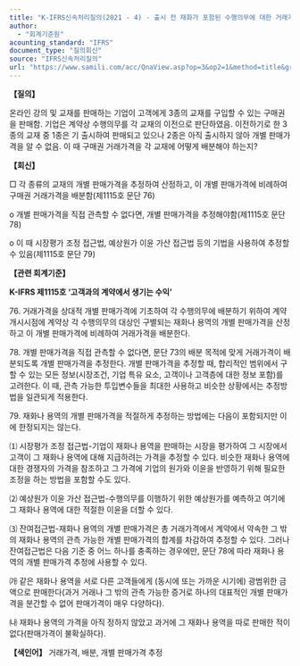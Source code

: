 ```yaml
---
title: "K-IFRS신속처리질의(2021 - 4) - 출시 전 재화가 포함된 수행의무에 대한 거래가격 배분"
author:
  - "회계기준원"
acounting_standard: "IFRS"
document_type: "질의회신"
source: "IFRS신속처리질의"
url: "https://www.samili.com/acc/QnaView.asp?op=3&op2=1&method=title&group=2124-15;1&orgcode=3&searchword=&page=24&code=K%2DIFRS%EC%8B%A0%EC%86%8D%EC%B2%98%EB%A6%AC%EC%A7%88%EC%9D%98%2D4%3A20210114"
---
```

**【질의】**

  

온라인 강의 및 교재를 판매하는 기업이 고객에게 3종의 교재를 구입할 수 있는 구매권을 판매함. 기업은 계약상 수행의무를 각 교재의 이전으로 판단하였음. 이전하기로 한 3종의 교재 중 1종은 기 출시하여 판매되고 있으나 2종은 아직 출시하지 않아 개별 판매가격을 알 수 없음. 이 때 구매권 거래가격을 각 교재에 어떻게 배분해야 하는지?

  
  

**【회신】**

  

□ 각 종류의 교재의 개별 판매가격을 추정하여 산정하고, 이 개별 판매가격에 비례하여 구매권 거래가격을 배분함(제1115호 문단 76)

  

o 개별 판매가격을 직접 관측할 수 없다면, 개별 판매가격을 추정해야함(제1115호 문단 78)

  

o 이 때 시장평가 조정 접근법, 예상원가 이윤 가산 접근법 등의 기법을 사용하여 추정할 수 있음(제1115호 문단 79)

  
  

**【관련 회계기준】**

  

**K-IFRS 제1115호 ‘고객과의 계약에서 생기는 수익’**

  

76\. 거래가격을 상대적 개별 판매가격에 기초하여 각 수행의무에 배분하기 위하여 계약 개시시점에 계약상 각 수행의무의 대상인 구별되는 재화나 용역의 개별 판매가격을 산정하고 이 개별 판매가격에 비례하여 거래가격을 배분한다.

  

78\. 개별 판매가격을 직접 관측할 수 없다면, 문단 73의 배분 목적에 맞게 거래가격이 배분되도록 개별 판매가격을 추정한다. 개별 판매가격을 추정할 때, 합리적인 범위에서 구할 수 있는 모든 정보(시장조건, 기업 특유 요소, 고객이나 고객층에 대한 정보 포함)를 고려한다. 이 때, 관측 가능한 투입변수들을 최대한 사용하고 비슷한 상황에서는 추정방법을 일관되게 적용한다.

  

79\. 재화나 용역의 개별 판매가격을 적절하게 추정하는 방법에는 다음이 포함되지만 이에 한정되지는 않는다.

  

⑴ 시장평가 조정 접근법-기업이 재화나 용역을 판매하는 시장을 평가하여 그 시장에서 고객이 그 재화나 용역에 대해 지급하려는 가격을 추정할 수 있다. 비슷한 재화나 용역에 대한 경쟁자의 가격을 참조하고 그 가격에 기업의 원가와 이윤을 반영하기 위해 필요한 조정을 하는 방법을 포함할 수도 있다.

⑵ 예상원가 이윤 가산 접근법-수행의무를 이행하기 위한 예상원가를 예측하고 여기에 그 재화나 용역에 대한 적절한 이윤을 더할 수 있다.

⑶ 잔여접근법-재화나 용역의 개별 판매가격은 총 거래가격에서 계약에서 약속한 그 밖의 재화나 용역의 관측 가능한 개별 판매가격의 합계를 차감하여 추정할 수 있다. 그러나 잔여접근법은 다음 기준 중 어느 하나를 충족하는 경우에만, 문단 78에 따라 재화나 용역의 개별 판매가격 추정에 사용할 수 있다.

㈎ 같은 재화나 용역을 서로 다른 고객들에게 (동시에 또는 가까운 시기에) 광범위한 금액으로 판매한다(과거 거래나 그 밖의 관측 가능한 증거로 하나의 대표적인 개별 판매가격을 분간할 수 없어 판매가격이 매우 다양하다).

㈏ 재화나 용역의 가격을 아직 정하지 않았고 과거에 그 재화나 용역을 따로 판매한 적이 없다(판매가격이 불확실하다).

  
  

**【색인어】** 거래가격, 배분, 개별 판매가격 추정
